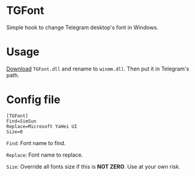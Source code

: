 # TGFont
Simple hook to change Telegram desktop's font in Windows.

# Usage
[Download](https://github.com/ysc3839/TGFont/releases) `TGFont.dll` and rename to `winmm.dll`. Then put it in Telegram's path.

# Config file
```
[TGFont]
Find=SimSun
Replace=Microsoft YaHei UI
Size=0
```
`Find`: Font name to find.

`Replace`: Font name to replace.

`Size`: Override all fonts size if this is **NOT ZERO**. Use at your own risk.
